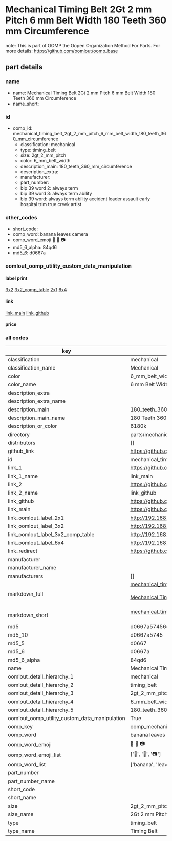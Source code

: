 # Mechanical Timing Belt 2Gt 2 mm Pitch 6 mm Belt Width 180 Teeth 360 mm Circumference  

note: This is part of OOMP the Oopen Organization Method For Parts. For more details: https://github.com/oomlout/oomp_base

##  part details
  







### name
* name: Mechanical Timing Belt 2Gt 2 mm Pitch 6 mm Belt Width 180 Teeth 360 mm Circumference
* name_short: 
### id
* oomp_id: mechanical_timing_belt_2gt_2_mm_pitch_6_mm_belt_width_180_teeth_360_mm_circumference
  * classification: mechanical
  * type: timing_belt
  * size: 2gt_2_mm_pitch
  * color: 6_mm_belt_width
  * description_main: 180_teeth_360_mm_circumference
  * description_extra: 
  * manufacturer: 
  * part_number: 
  * bip 39 word 2: always term
  * bip 39 word 3: always term ability
  * bip 39 word: always term ability accident leader assault early hospital trim true creek artist

### other_codes
* short_code: 
* oomp_word: banana leaves camera
* oomp_word_emoji :banana: :leaves: :camera:
* md5_6_alpha: 84qd6
* md5_6: d0667a






### oomlout_oomp_utility_custom_data_manipulation
#### label print
[3x2](http://192.168.1.245:1112/?label=oomp%2084qd6)
[3x2_oomp_table](http://192.168.1.108:1112/?label=oomp%2084qd6)
[2x1](http://192.168.1.242:1112/?label=oomp%2084qd6)
[6x4](http://192.168.1.55:1112/?label=oomp%2084qd6)    

#### link

[link_main](https://github.com/oomlout/oomlout_oomp_version_1_messy/tree/main/parts/mechanical_timing_belt_2gt_2_mm_pitch_6_mm_belt_width_180_teeth_360_mm_circumference) [link_github](https://github.com/oomlout/oomlout_oomp_version_1_messy/tree/main/parts/mechanical_timing_belt_2gt_2_mm_pitch_6_mm_belt_width_180_teeth_360_mm_circumference)                             

#### price







### all codes 
| key | value |  
| --- | --- |  
| classification | mechanical |  
| classification_name | Mechanical |  
| color | 6_mm_belt_width |  
| color_name | 6 mm Belt Width |  
| description_extra |  |  
| description_extra_name |  |  
| description_main | 180_teeth_360_mm_circumference |  
| description_main_name | 180 Teeth 360 mm Circumference |  
| description_or_color | 6180k |  
| directory | parts/mechanical_timing_belt_2gt_2_mm_pitch_6_mm_belt_width_180_teeth_360_mm_circumference |  
| distributors | [] |  
| github_link | https://github.com/oomlout/oomlout_oomp_part_src/tree/main/parts/mechanical_timing_belt_2gt_2_mm_pitch_6_mm_belt_width_180_teeth_360_mm_circumference |  
| id | mechanical_timing_belt_2gt_2_mm_pitch_6_mm_belt_width_180_teeth_360_mm_circumference |  
| link_1 | https://github.com/oomlout/oomlout_oomp_version_1_messy/tree/main/parts/mechanical_timing_belt_2gt_2_mm_pitch_6_mm_belt_width_180_teeth_360_mm_circumference |  
| link_1_name | link_main |  
| link_2 | https://github.com/oomlout/oomlout_oomp_version_1_messy/tree/main/parts/mechanical_timing_belt_2gt_2_mm_pitch_6_mm_belt_width_180_teeth_360_mm_circumference |  
| link_2_name | link_github |  
| link_github | https://github.com/oomlout/oomlout_oomp_version_1_messy/tree/main/parts/mechanical_timing_belt_2gt_2_mm_pitch_6_mm_belt_width_180_teeth_360_mm_circumference |  
| link_main | https://github.com/oomlout/oomlout_oomp_version_1_messy/tree/main/parts/mechanical_timing_belt_2gt_2_mm_pitch_6_mm_belt_width_180_teeth_360_mm_circumference |  
| link_oomlout_label_2x1 | http://192.168.1.242:1112/?label=oomp%2084qd6 |  
| link_oomlout_label_3x2 | http://192.168.1.245:1112/?label=oomp%2084qd6 |  
| link_oomlout_label_3x2_oomp_table | http://192.168.1.108:1112/?label=oomp%2084qd6 |  
| link_oomlout_label_6x4 | http://192.168.1.55:1112/?label=oomp%2084qd6 |  
| link_redirect | https://github.com/oomlout/oomlout_oomp_version_1_messy/tree/main/parts/mechanical_timing_belt_2gt_2_mm_pitch_6_mm_belt_width_180_teeth_360_mm_circumference |  
| manufacturer |  |  
| manufacturer_name |  |  
| manufacturers | [] |  
| markdown_full | [mechanical_timing_belt_2gt_2_mm_pitch_6_mm_belt_width_180_teeth_360_mm_circumference](none)<br>[](none)<br>[Mechanical Timing Belt 2Gt 2 Mm Pitch 6 Mm Belt Width 180 Teeth 360 Mm Circumference](none)<br><br> |  
| markdown_short | [mechanical_timing_belt_2gt_2_mm_pitch_6_mm_belt_width_180_teeth_360_mm_circumference](none)<br><br> |  
| md5 | d0667a57456de8a4363f40160077d83c |  
| md5_10 | d0667a5745 |  
| md5_5 | d0667 |  
| md5_6 | d0667a |  
| md5_6_alpha | 84qd6 |  
| name | Mechanical Timing Belt 2Gt 2 mm Pitch 6 mm Belt Width 180 Teeth 360 mm Circumference |  
| oomlout_detail_hierarchy_1 | mechanical |  
| oomlout_detail_hierarchy_2 | timing_belt |  
| oomlout_detail_hierarchy_3 | 2gt_2_mm_pitch |  
| oomlout_detail_hierarchy_4 | 6_mm_belt_width |  
| oomlout_detail_hierarchy_5 | 180_teeth_360_mm_circumference |  
| oomlout_oomp_utility_custom_data_manipulation | True |  
| oomp_key | oomp_mechanical_timing_belt_2gt_2_mm_pitch_6_mm_belt_width_180_teeth_360_mm_circumference |  
| oomp_word | banana leaves camera |  
| oomp_word_emoji | :banana: :leaves: :camera: |  
| oomp_word_emoji_list | [':banana:', ':leaves:', ':camera:'] |  
| oomp_word_list | ['banana', 'leaves', 'camera'] |  
| part_number |  |  
| part_number_name |  |  
| short_code |  |  
| short_name |  |  
| size | 2gt_2_mm_pitch |  
| size_name | 2Gt 2 mm Pitch |  
| type | timing_belt |  
| type_name | Timing Belt |  
